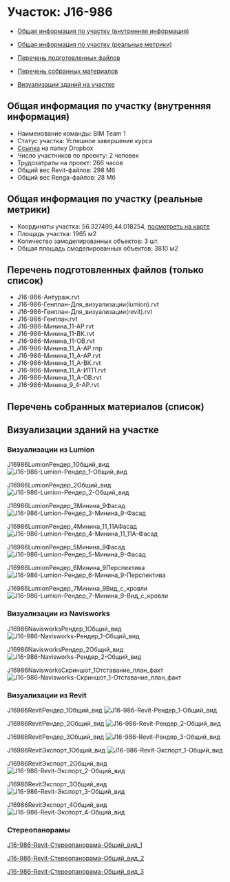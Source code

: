 # Участок: J16-986

* [Общая информация по участку (внутренняя информация)](#Chapter1)

* [Общая информация по участку (реальные метрики)](#Chapter2)

* [Перечень подготовленных файлов](#Chapter3)

* [Перечень собранных материалов](#Chapter4)

* [Визуализации зданий на участке](#Chapter6)

## <a id="Chapter1"></a> Общая информация по участку (внутренняя информация)
+ Наименование команды: BIM Team 1
+ Статус участка: Успешное завершение курса
+ [Ссылка](https://www.dropbox.com/sh/wvvgv1nw1iqred9/AABWo_9qFMyv2cdNuNDLpvana/J16_986?dl=0) на папку Dropbox
+ Число участников по проекту: 2 человек
+ Трудозатраты на проект: 266 часов
+ Общий вес Revit-файлов: 298 Мб
+ Общий вес Renga-файлов: 28 Мб
## <a id="Chapter2"></a> Общая информация по участку (реальные метрики)
+ Координаты участка: 56.327499,44.018254, [посмотреть на карте](https://yandex.ru/maps/47/nizhny-novgorod/?ll=44.018254%2C56.327499&z=19)
+ Площадь участка: 1965 м2
+ Количество замоделированных объектов: 3 шт.
+ Общая площадь смоделированных объектов: 3810 м2
## <a id="Chapter3"></a> Перечень подготовленных файлов (только список)
+ J16-986-Антураж.rvt
+ J16-986-Генплан-Для_визуализации(lumion).rvt
+ J16-986-Генплан-Для_визуализации(revit).rvt
+ J16-986-Генплан.rvt
+ J16-986-Минина_11-АР.rvt
+ J16-986-Минина_11-ВК.rvt
+ J16-986-Минина_11-ОВ.rvt
+ J16-986-Минина_11_А-АР.rnp
+ J16-986-Минина_11_А-АР.rvt
+ J16-986-Минина_11_А-ВК.rvt
+ J16-986-Минина_11_А-ИТП.rvt
+ J16-986-Минина_11_А-ОВ.rvt
+ J16-986-Минина_9_4-АР.rvt
## <a id="Chapter4"></a> Перечень собранных материалов (список)
## <a id="Chapter6"></a> Визуализации зданий на участке
### Визуализации из Lumion
J16986LumionРендер_1Общий_вид
![J16-986-Lumion-Рендер_1-Общий_вид](/Images/J16_986/J16-986-Lumion-Рендер_1-Общий_вид_Compressed.jpg)

J16986LumionРендер_2Общий_вид
![J16-986-Lumion-Рендер_2-Общий_вид](/Images/J16_986/J16-986-Lumion-Рендер_2-Общий_вид_Compressed.jpg)

J16986LumionРендер_3Минина_9Фасад
![J16-986-Lumion-Рендер_3-Минина_9-Фасад](/Images/J16_986/J16-986-Lumion-Рендер_3-Минина_9-Фасад_Compressed.jpg)

J16986LumionРендер_4Минина_11_11АФасад
![J16-986-Lumion-Рендер_4-Минина_11_11А-Фасад](/Images/J16_986/J16-986-Lumion-Рендер_4-Минина_11_11А-Фасад_Compressed.jpg)

J16986LumionРендер_5Минина_9Фасад
![J16-986-Lumion-Рендер_5-Минина_9-Фасад](/Images/J16_986/J16-986-Lumion-Рендер_5-Минина_9-Фасад_Compressed.jpg)

J16986LumionРендер_6Минина_9Перспектива
![J16-986-Lumion-Рендер_6-Минина_9-Перспектива](/Images/J16_986/J16-986-Lumion-Рендер_6-Минина_9-Перспектива_Compressed.jpg)

J16986LumionРендер_7Минина_9Вид_с_кровли
![J16-986-Lumion-Рендер_7-Минина_9-Вид_с_кровли](/Images/J16_986/J16-986-Lumion-Рендер_7-Минина_9-Вид_с_кровли_Compressed.jpg)

### Визуализации из Navisworks
J16986NavisworksРендер_1Общий_вид
![J16-986-Navisworks-Рендер_1-Общий_вид](/Images/J16_986/J16-986-Navisworks-Рендер_1-Общий_вид_Compressed.jpg)

J16986NavisworksРендер_2Общий_вид
![J16-986-Navisworks-Рендер_2-Общий_вид](/Images/J16_986/J16-986-Navisworks-Рендер_2-Общий_вид_Compressed.jpg)

J16986NavisworksСкриншот_1Отставание_план_факт
![J16-986-Navisworks-Скриншот_1-Отставание_план_факт](/Images/J16_986/J16-986-Navisworks-Скриншот_1-Отставание_план_факт_Compressed.jpg)

### Визуализации из Revit
J16986RevitРендер_1Общий_вид
![J16-986-Revit-Рендер_1-Общий_вид](/Images/J16_986/J16-986-Revit-Рендер_1-Общий_вид_Compressed.jpg)

J16986RevitРендер_2Общий_вид
![J16-986-Revit-Рендер_2-Общий_вид](/Images/J16_986/J16-986-Revit-Рендер_2-Общий_вид_Compressed.jpg)

J16986RevitРендер_3Общий_вид
![J16-986-Revit-Рендер_3-Общий_вид](/Images/J16_986/J16-986-Revit-Рендер_3-Общий_вид_Compressed.jpg)

J16986RevitЭкспорт_1Общий_вид
![J16-986-Revit-Экспорт_1-Общий_вид](/Images/J16_986/J16-986-Revit-Экспорт_1-Общий_вид_Compressed.jpg)

J16986RevitЭкспорт_2Общий_вид
![J16-986-Revit-Экспорт_2-Общий_вид](/Images/J16_986/J16-986-Revit-Экспорт_2-Общий_вид_Compressed.jpg)

J16986RevitЭкспорт_3Общий_вид
![J16-986-Revit-Экспорт_3-Общий_вид](/Images/J16_986/J16-986-Revit-Экспорт_3-Общий_вид_Compressed.jpg)

J16986RevitЭкспорт_4Общий_вид
![J16-986-Revit-Экспорт_4-Общий_вид](/Images/J16_986/J16-986-Revit-Экспорт_4-Общий_вид_Compressed.jpg)

### Стереопанорамы
[J16-986-Revit-Стереопанорама-Общий_вид_1](https://pano.autodesk.com/pano.html?url=jpgs/e40927d4-bbee-4ab2-9172-b27b419c12d5&version=2)

[J16-986-Revit-Стереопанорама-Общий_вид_2](https://pano.autodesk.com/pano.html?url=jpgs/65f84c87-068c-44a9-a742-d808d5f0afac&version=2)

[J16-986-Revit-Стереопанорама-Общий_вид_3](https://pano.autodesk.com/pano.html?url=jpgs/8ef9ab43-932e-46d5-b3d8-a7d08d9802e7&version=2)

